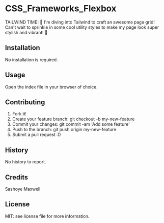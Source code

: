 # CSS_Frameworks_Flexbox
TAILWIND TIME! 🎉 I'm diving into Tailwind to craft an awesome page grid! Can't wait to sprinkle in some cool utility styles to make my page look super stylish and vibrant! 🌟

## Installation

No installation is required.

## Usage

Open the index file in your browser of choice.

## Contributing

1. Fork it!
2. Create your feature branch: git checkout -b my-new-feature
3. Commit your changes: git commit -am 'Add some feature'
4. Push to the branch: git push origin my-new-feature
5. Submit a pull request :D

## History

No history to report.

## Credits

Sashoye Maxwell

## License

MIT: see license file for more information.

